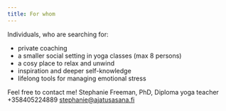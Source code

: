 ```yaml
---
title: For whom
---
```

Individuals, who are searching for:

* private coaching
* a smaller social setting in yoga classes (max 8 persons)
* a cosy place to relax and unwind
* inspiration and deeper self-knowledge
* lifelong tools for managing emotional stress

Feel free to contact me!
Stephanie Freeman, PhD, Diploma yoga teacher
+358405224889
[stephanie@ajatusasana.fi](mailto:stephanie@ajatusasana.fi)

